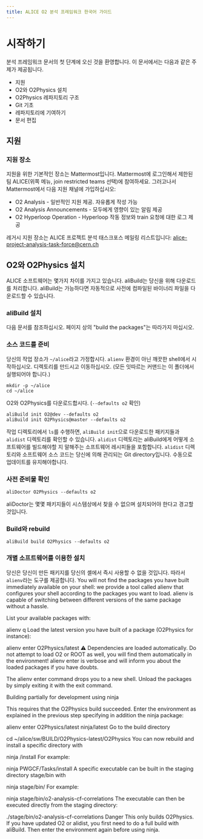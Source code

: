 ```yaml
---
title: ALICE O2 분석 프레임워크 한국어 가이드
---
```


# 시작하기
분석 프레임워크 문서의 첫 단계에 오신 것을 환영합니다. 이 문서에서는 다음과 같은 주제가 제공됩니다.

- 지원
- O2와 O2Physics 설치
- O2Physics 레파지토리 구조
- Git 기초
- 레파지토리에 기여하기
- 문서 편집

## 지원
### 지원 장소
지원을 위한 기본적인 장소는 Mattermost입니다. 
Mattermost에 로그인해서 제한된 팀 ALICE(위쪽 메뉴, join restricted teams 선택)에 참여하세요. 
그러고나서 Mattermost에서 다음 지원 채널에 가입하십시오:
- O2 Analysis - 일반적인 지원 제공. 자유롭게 작성 가능
- O2 Analysis Announcements - 모두에게 영향이 있는 알림 제공
- O2 Hyperloop Operation - Hyperloop 작동 정보와 train 요청에 대한 로그 제공

레거시 지원 장소는 ALICE 프로젝트 분석 태스크포스 메일링 리스트입니다: alice-project-analysis-task-force@cern.ch

## O2와 O2Physics 설치
ALICE 소프트웨어는 몇가지 차이를 가지고 있습니다.
aliBuild는 당신을 위해 다운로드를 처리합니다.
aliBuild는 가능하다면 자동적으로 사전에 컴파일된 바이너리 파일을 다운로드할 수 있습니다.

### aliBuild 설치
다음 문서를 참조하십시오. 페이지 상의 "build the packages"는 따라가지 마십시오.

### 소스 코드를 준비
당신의 작업 장소가 `~/alice`라고 가정합시다. `alienv` 환경이 아닌 깨끗한 shell에서 시작하십시오. 디렉토리를 만드시고 이동하십시오. (모든 잇따르는 커맨드는 이 폴더에서 실행되어야 합니다.)
```
mkdir -p ~/alice
cd ~/alice
```
O2와 O2Physics를 다운로드합시다. (`--defaults o2` 확인)
```
aliBuild init O2@dev --defaults o2
aliBuild init O2Physics@master --defaults o2
```
작업 디렉토리에서 `ls`를 수행하면, `aliBuild init`으로 다운로드한 패키지들과 `alidist` 디렉토리를 확인할 수 있습니다.
`alidist` 디렉토리는 aliBuild에게 어떻게 소프트웨어를 빌드해야할 지 말해주는 소프트웨어 레시피들을 포함합니다. `alidist` 디렉토리와 소프트웨어 소스 코드는 당신에 의해 관리되는 Git directory입니다. 수동으로 업데이트를 유지해야합니다.

### 사전 준비물 확인
```
aliDoctor O2Physics --defaults o2
```
aliDoctor는 몇몇 패키지들이 시스템상에서 찾을 수 없으며 설치되어야 한다고 경고할 것입니다. 

### Build와 rebuild
```
aliBuild build O2Physics --defaults o2
```
### 개별 소프트웨어를 이용한 설치
당신은 당신이 만든 패키지를 당신의 셸에서 즉시 사용할 수 없을 것입니다.
따라서 `alienv`라는 도구를 제공합니다. 
You will not find the packages you have built immediately available on your shell: we provide a tool called alienv that configures your shell according to the packages you want to load. alienv is capable of switching between different versions of the same package without a hassle.

List your available packages with:

alienv q
Load the latest version you have built of a package (O2Physics for instance):

alienv enter O2Physics/latest
⚠️ Dependencies are loaded automatically. Do not attempt to load O2 or ROOT as well, you will find them automatically in the environment! alienv enter is verbose and will inform you about the loaded packages if you have doubts.

The alienv enter command drops you to a new shell. Unload the packages by simply exiting it with the exit command.

Building partially for development using ninja

This requires that the O2Physics build succeeded. Enter the environment as explained in the previous step specifying in addition the ninja package:

alienv enter O2Physics/latest ninja/latest
Go to the build directory

cd ~/alice/sw/BUILD/O2Physics-latest/O2Physics
You can now rebuild and install a specific directory with

ninja <directory>/install
For example:

ninja PWGCF/Tasks/install
A specific executable can be built in the staging directory stage/bin with

ninja stage/bin/<target>
For example:

ninja stage/bin/o2-analysis-cf-correlations
The executable can then be executed directly from the staging directory:

./stage/bin/o2-analysis-cf-correlations
 Danger
This only builds O2Physics. If you have updated O2 or alidist, you first need to do a full build with aliBuild. Then enter the environment again before using ninja.
